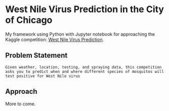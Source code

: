 # West Nile Virus Prediction in the City of Chicago

My framework using Python with Jupyter notebook for approaching the Kaggle competition: [West Nile Virus Prediction](https://www.kaggle.com/c/predict-west-nile-virus).

## Problem Statement
`
Given weather, location, testing, and spraying data, this competition asks you to predict when and where different species of mosquitos will test positive for West Nile virus
`

## Approach

More to come.
